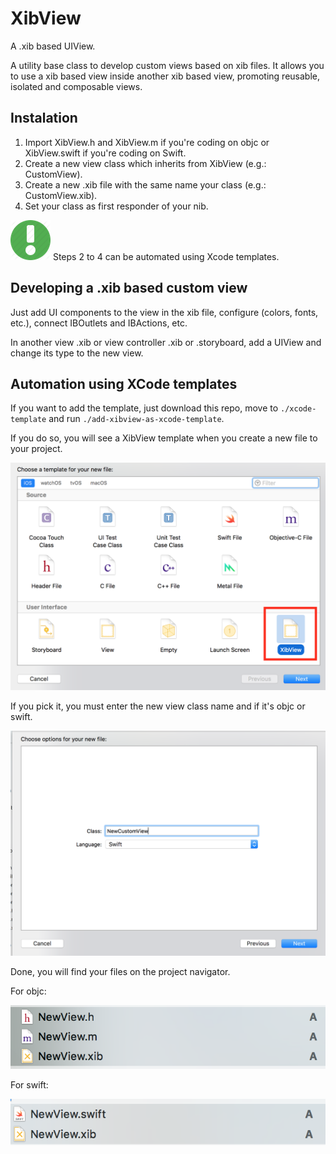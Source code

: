 # XibView
A .xib based UIView.

A utility base class to develop custom views based on xib files.
It allows you to use a xib based view inside another xib based view, promoting reusable, isolated and composable views.

## Instalation

1. Import XibView.h and XibView.m if you're coding on objc or XibView.swift if you're coding on Swift.
2. Create a new view class which inherits from XibView (e.g.: CustomView).
3. Create a new .xib file with the same name your class (e.g.: CustomView.xib).
4. Set your class as first responder of your nib.

![Tip](assets/tip.png)
Steps 2 to 4 can be automated using Xcode templates.

## Developing a .xib based custom view

Just add UI components to the view in the xib file, configure (colors, fonts, etc.), connect IBOutlets and IBActions, etc.

In another view .xib or view controller .xib or .storyboard, add a UIView and change its type to the new view.

## Automation using XCode templates

If you want to add the template, just download this repo, move to `./xcode-template` and run `./add-xibview-as-xcode-template`.

If you do so, you will see a XibView template when you create a new file to your project.

![img1](assets/xibfile-on-xcode-new-file-popup.png)

If you pick it, you must enter the new view class name and if it's objc or swift.

![img2](assets/view-name-and-language.png)

Done, you will find your files on the project navigator.

For objc:

![img3](assets/added-files-objc.png)

For swift:

![img4](assets/added-files-swift.png)
